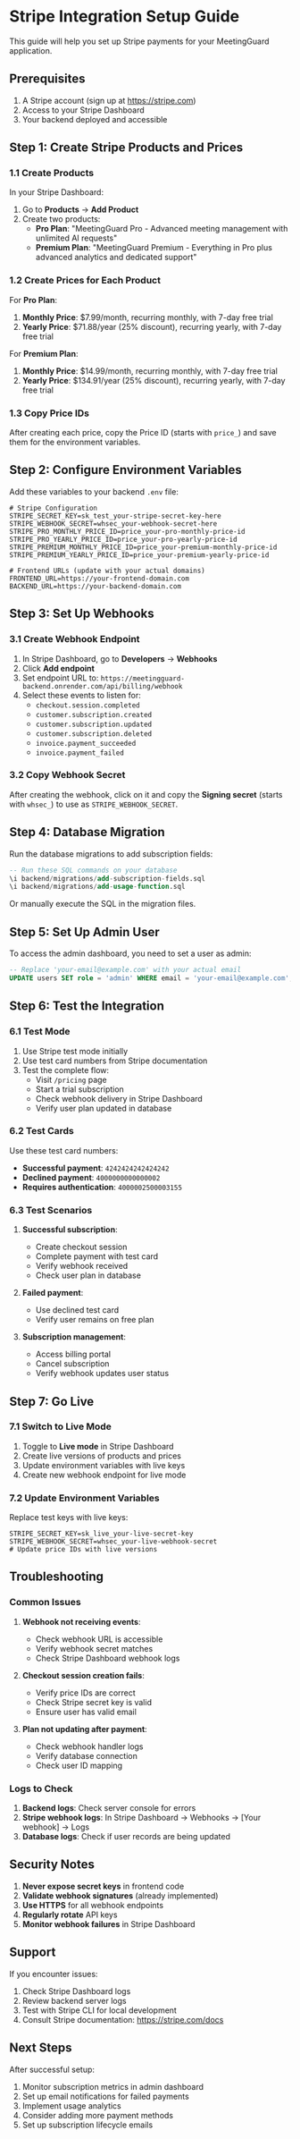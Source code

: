 # Stripe Integration Setup Guide

This guide will help you set up Stripe payments for your MeetingGuard application.

## Prerequisites

1. A Stripe account (sign up at https://stripe.com)
2. Access to your Stripe Dashboard
3. Your backend deployed and accessible

## Step 1: Create Stripe Products and Prices

### 1.1 Create Products

In your Stripe Dashboard:

1. Go to **Products** → **Add Product**
2. Create two products:
   - **Pro Plan**: "MeetingGuard Pro - Advanced meeting management with unlimited AI requests"
   - **Premium Plan**: "MeetingGuard Premium - Everything in Pro plus advanced analytics and dedicated support"

### 1.2 Create Prices for Each Product

For **Pro Plan**:
1. **Monthly Price**: $7.99/month, recurring monthly, with 7-day free trial
2. **Yearly Price**: $71.88/year (25% discount), recurring yearly, with 7-day free trial

For **Premium Plan**:
1. **Monthly Price**: $14.99/month, recurring monthly, with 7-day free trial  
2. **Yearly Price**: $134.91/year (25% discount), recurring yearly, with 7-day free trial

### 1.3 Copy Price IDs

After creating each price, copy the Price ID (starts with `price_`) and save them for the environment variables.

## Step 2: Configure Environment Variables

Add these variables to your backend `.env` file:

```env
# Stripe Configuration
STRIPE_SECRET_KEY=sk_test_your-stripe-secret-key-here
STRIPE_WEBHOOK_SECRET=whsec_your-webhook-secret-here
STRIPE_PRO_MONTHLY_PRICE_ID=price_your-pro-monthly-price-id
STRIPE_PRO_YEARLY_PRICE_ID=price_your-pro-yearly-price-id
STRIPE_PREMIUM_MONTHLY_PRICE_ID=price_your-premium-monthly-price-id
STRIPE_PREMIUM_YEARLY_PRICE_ID=price_your-premium-yearly-price-id

# Frontend URLs (update with your actual domains)
FRONTEND_URL=https://your-frontend-domain.com
BACKEND_URL=https://your-backend-domain.com
```

## Step 3: Set Up Webhooks

### 3.1 Create Webhook Endpoint

1. In Stripe Dashboard, go to **Developers** → **Webhooks**
2. Click **Add endpoint**
3. Set endpoint URL to: `https://meetingguard-backend.onrender.com/api/billing/webhook`
4. Select these events to listen for:
   - `checkout.session.completed`
   - `customer.subscription.created`
   - `customer.subscription.updated`
   - `customer.subscription.deleted`
   - `invoice.payment_succeeded`
   - `invoice.payment_failed`

### 3.2 Copy Webhook Secret

After creating the webhook, click on it and copy the **Signing secret** (starts with `whsec_`) to use as `STRIPE_WEBHOOK_SECRET`.

## Step 4: Database Migration

Run the database migrations to add subscription fields:

```sql
-- Run these SQL commands on your database
\i backend/migrations/add-subscription-fields.sql
\i backend/migrations/add-usage-function.sql
```

Or manually execute the SQL in the migration files.

## Step 5: Set Up Admin User

To access the admin dashboard, you need to set a user as admin:

```sql
-- Replace 'your-email@example.com' with your actual email
UPDATE users SET role = 'admin' WHERE email = 'your-email@example.com';
```

## Step 6: Test the Integration

### 6.1 Test Mode

1. Use Stripe test mode initially
2. Use test card numbers from Stripe documentation
3. Test the complete flow:
   - Visit `/pricing` page
   - Start a trial subscription
   - Check webhook delivery in Stripe Dashboard
   - Verify user plan updated in database

### 6.2 Test Cards

Use these test card numbers:
- **Successful payment**: `4242424242424242`
- **Declined payment**: `4000000000000002`
- **Requires authentication**: `4000002500003155`

### 6.3 Test Scenarios

1. **Successful subscription**:
   - Create checkout session
   - Complete payment with test card
   - Verify webhook received
   - Check user plan in database

2. **Failed payment**:
   - Use declined test card
   - Verify user remains on free plan

3. **Subscription management**:
   - Access billing portal
   - Cancel subscription
   - Verify webhook updates user status

## Step 7: Go Live

### 7.1 Switch to Live Mode

1. Toggle to **Live mode** in Stripe Dashboard
2. Create live versions of products and prices
3. Update environment variables with live keys
4. Create new webhook endpoint for live mode

### 7.2 Update Environment Variables

Replace test keys with live keys:
```env
STRIPE_SECRET_KEY=sk_live_your-live-secret-key
STRIPE_WEBHOOK_SECRET=whsec_your-live-webhook-secret
# Update price IDs with live versions
```

## Troubleshooting

### Common Issues

1. **Webhook not receiving events**:
   - Check webhook URL is accessible
   - Verify webhook secret matches
   - Check Stripe Dashboard webhook logs

2. **Checkout session creation fails**:
   - Verify price IDs are correct
   - Check Stripe secret key is valid
   - Ensure user has valid email

3. **Plan not updating after payment**:
   - Check webhook handler logs
   - Verify database connection
   - Check user ID mapping

### Logs to Check

1. **Backend logs**: Check server console for errors
2. **Stripe webhook logs**: In Stripe Dashboard → Webhooks → [Your webhook] → Logs
3. **Database logs**: Check if user records are being updated

## Security Notes

1. **Never expose secret keys** in frontend code
2. **Validate webhook signatures** (already implemented)
3. **Use HTTPS** for all webhook endpoints
4. **Regularly rotate** API keys
5. **Monitor webhook failures** in Stripe Dashboard

## Support

If you encounter issues:

1. Check Stripe Dashboard logs
2. Review backend server logs  
3. Test with Stripe CLI for local development
4. Consult Stripe documentation: https://stripe.com/docs

## Next Steps

After successful setup:

1. Monitor subscription metrics in admin dashboard
2. Set up email notifications for failed payments
3. Implement usage analytics
4. Consider adding more payment methods
5. Set up subscription lifecycle emails

